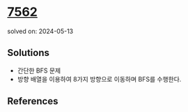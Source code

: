 # [7562](https://www.acmicpc.net/problem/7562)
solved on: 2024-05-13

## Solutions

- 간단한 BFS 문제
- 방향 배열을 이용하여 8가지 방향으로 이동하며 BFS를 수행한다.

## References
